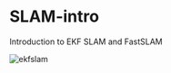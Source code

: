 # SLAM-intro
Introduction to EKF SLAM and FastSLAM

![ekfslam](https://github.com/donghao51/SLAM-intro/blob/main/ekf_slam/ekfslam.gif)
